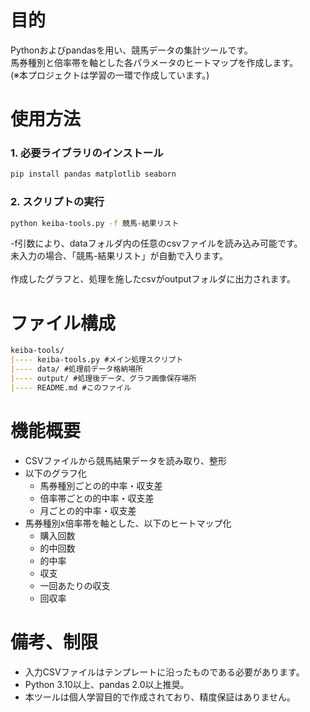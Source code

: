# 目的
Pythonおよびpandasを用い、競馬データの集計ツールです。<br>
馬券種別と倍率帯を軸とした各パラメータのヒートマップを作成します。<br>
(※本プロジェクトは学習の一環で作成しています。)<br>

# 使用方法
### 1. 必要ライブラリのインストール
```bash
pip install pandas matplotlib seaborn
```
### 2. スクリプトの実行
```bash
python keiba-tools.py -f 競馬-結果リスト
```
-f引数により、dataフォルダ内の任意のcsvファイルを読み込み可能です。<br>
未入力の場合、「競馬-結果リスト」が自動で入ります。<br>
<br>
作成したグラフと、処理を施したcsvがoutputフォルダに出力されます。

# ファイル構成
```markdown
keiba-tools/
|---- keiba-tools.py #メイン処理スクリプト
|---- data/ #処理前データ格納場所
|---- output/ #処理後データ、グラフ画像保存場所
|---- README.md #このファイル
````

# 機能概要
- CSVファイルから競馬結果データを読み取り、整形
- 以下のグラフ化
  - 馬券種別ごとの的中率・収支差
  - 倍率帯ごとの的中率・収支差
  - 月ごとの的中率・収支差
- 馬券種別x倍率帯を軸とした、以下のヒートマップ化
  - 購入回数
  - 的中回数
  - 的中率
  - 収支
  - 一回あたりの収支
  - 回収率

# 備考、制限
- 入力CSVファイルはテンプレートに沿ったものである必要があります。
- Python 3.10以上、pandas 2.0以上推奨。
- 本ツールは個人学習目的で作成されており、精度保証はありません。